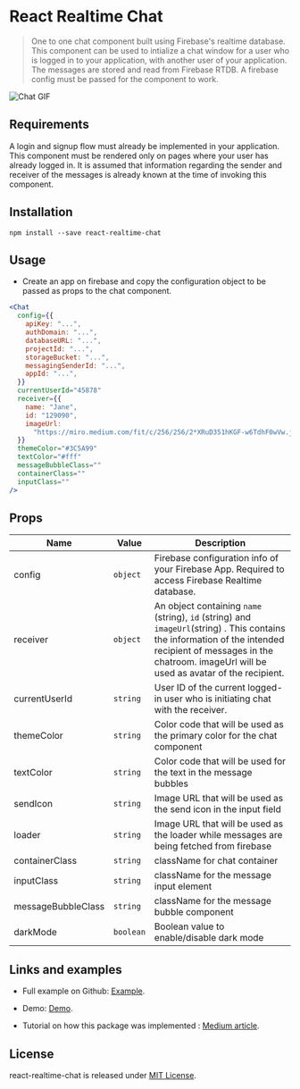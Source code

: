 # React Realtime Chat

> One to one chat component built using Firebase's realtime database. This component can be used to intialize a chat window for a user who is logged in to your application, with another user of your application. The messages are stored and read from Firebase RTDB. A firebase config must be passed for the component to work.

![Chat GIF](https://i.imgur.com/VrV3unZ.gif)

## Requirements

A login and signup flow must already be implemented in your application. This component must be rendered only on pages where your user has already logged in. It is assumed that information regarding the sender and receiver of the messages is already known at the time of invoking this component.

## Installation

`npm install --save react-realtime-chat`

## Usage

- Create an app on firebase and copy the configuration object to be passed as props to the chat component.

```jsx harmony
<Chat
  config={{
    apiKey: "...",
    authDomain: "...",
    databaseURL: "...",
    projectId: "...",
    storageBucket: "...",
    messagingSenderId: "...",
    appId: "...",
  }}
  currentUserId="45878"
  receiver={{
    name: "Jane",
    id: "129090",
    imageUrl:
      "https://miro.medium.com/fit/c/256/256/2*XRuD351hKGF-w6TdhF0wVw.jpeg",
  }}
  themeColor="#3C5A99"
  textColor="#fff"
  messageBubbleClass=""
  containerClass=""
  inputClass=""
/>
```

## Props

| Name                                     | Value                        | Description                                                                                                                                                                                                           |
| ---------------------------------------- | ---------------------------- | --------------------------------------------------------------------------------------------------------------------------------------------------------------------------------------------------------------------- |
| config                                | `object`                     | Firebase configuration info of your Firebase App. Required to access Firebase Realtime database.                                                                                    |
| receiver                                     | `object`| An object containing `name` (string), `id` (string) and `imageUrl`(string) . This contains the information of the intended recipient of messages in the chatroom. imageUrl will be used as avatar of the recipient.                                                                                                                          |
| currentUserId                                | `string`                    | User ID of the current logged-in user who is initiating chat with the receiver.
| themeColor                                | `string`                    | Color code that will be used as the primary color for the chat component
| textColor                                | `string`                    | Color code that will be used for the text in the message bubbles
| sendIcon                                | `string`                    | Image URL that will be used as the send icon in the input field
| loader                                | `string`                    | Image URL that will be used as the loader while messages are being fetched from firebase
| containerClass                                | `string`                    | className for chat container
| inputClass                                | `string`                    | className for the message input element
| messageBubbleClass                                | `string`                    | className for the message bubble component
| darkMode                                | `boolean`                    | Boolean value to enable/disable dark mode


## Links and examples

- Full example on Github: [Example](https://github.com/rithikachowta08/react-chat/tree/main/src).

- Demo: [Demo](https://react-rtdb-chat.netlify.app/).

- Tutorial on how this package was implemented : [Medium article](https://medium.com/@rithikachowta/building-a-real-time-chat-application-with-react-firebase-and-redux-saga-9cbbdbc34720?postPublishedType=initial).

## License

react-realtime-chat is released under [MIT License](https://opensource.org/licenses/MIT).
